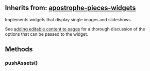 ## Inherits from: [apostrophe-pieces-widgets](../apostrophe-pieces-widgets/README.md)
Implements widgets that display single images and slideshows.

See [adding editable content to pages](https://docs.apostrophecms.org/apostrophe/tutorials/getting-started/adding-editable-content-to-pages#apostrophe-images) for a thorough discussion of the options that can be passed to the widget.

## Methods
### pushAssets()

